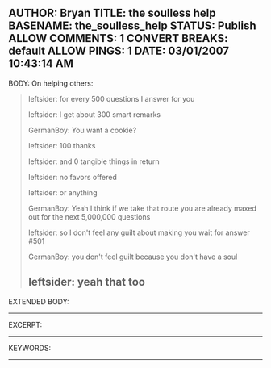 AUTHOR: Bryan
TITLE: the soulless help
BASENAME: the_soulless_help
STATUS: Publish
ALLOW COMMENTS: 1
CONVERT BREAKS: __default__
ALLOW PINGS: 1
DATE: 03/01/2007 10:43:14 AM
-----
BODY:
On helping others:

<blockquote>leftsider: for every 500 questions I answer for you

leftsider: I get about 300 smart remarks

GermanBoy: You want a cookie?

leftsider: 100 thanks

leftsider: and 0 tangible things in return

leftsider: no favors offered

leftsider: or anything

GermanBoy: Yeah I think if we take that route you are already maxed out for the next 5,000,000 questions

leftsider: so I don't feel any guilt about making you wait for answer #501

GermanBoy: you don't feel guilt because you don't have a soul

 leftsider: yeah that too</blockquote>
-----
EXTENDED BODY:

-----
EXCERPT:

-----
KEYWORDS:

-----


